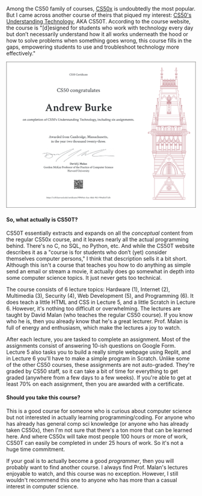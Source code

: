 Among the CS50 family of courses, [CS50x](https://cs50.harvard.edu/x/2023/) is undoubtedly the most popular. But I came across another course of theirs that piqued my interest: [CS50's Understanding Technology](https://cs50.harvard.edu/technology/2017/), AKA CS50T. According to the course website, the course is "[d]esigned for students who work with technology every day but don’t necessarily understand how it all works underneath the hood or how to solve problems when something goes wrong, this course fills in the gaps, empowering students to use and troubleshoot technology more effectively."

![CS50T Certificate](CERTS_IMG\CS50T-Certificate.png)

#### So, what actually is CS50T?

CS50T essentially extracts and expands on all the *conceptual* content from the regular CS50x course, and it leaves nearly all the actual programming behind. There's no C, no SQL, no Python, etc. And while the CS50T website describes it as a "course is for students who don’t (yet) consider themselves computer persons," I think that description sells it a bit short. Although this isn't a course that teaches you how to do anything as simple send an email or stream a movie, it actually does go somewhat in depth into some computer science topics. It just never gets too technical.

The course consists of 6 lecture topics: Hardware (1), Internet (2), Multimedia (3), Security (4), Web Development (5),  and Programming (6). It does teach a little HTML and CSS in Lecture 5, and a little Scratch in Lecture 6. However, it's nothing too difficult or overwhelming. The lectures are taught by David Malan (who teaches the regular CS50 course). If you know who he is, then you already know that he's a great lecturer. Prof. Malan is full of energy and enthusiasm, which make the lectures a joy to watch.

After each lecture, you are tasked to complete an assignment. Most of the assignments consist of answering 10-ish questions on Google Form. Lecture 5 also tasks you to build a really simple webpage using Replit, and in Lecture 6 you'll have to make a simple program in Scratch. Unlike some of the other CS50 courses, these assignments are not auto-graded. They're graded by CS50 staff, so it can take a bit of time for everything to get graded (anywhere from a few days to a few weeks). If you're able to get at least 70% on each assignment, then you are awarded with a certificate.

#### Should you take this course?

This is a good course for someone who is curious about computer science but not interested in actually learning programming/coding. For anyone who has already has general comp sci knowledge (or anyone who has already taken CS50x), then I'm not sure that there's a ton more that can be learned here. And where CS50x will take most people 100 hours or more of work, CS50T can easily be completed in under 25 hours of work. So it's not a huge time commitment.

If your goal is to actually become a good *programmer*, then you will probably want to find another course. I always find Prof. Malan's lectures enjoyable to watch, and this course was no exception. However, I still wouldn't recommend this one to anyone who has more than a casual interest in computer science.
